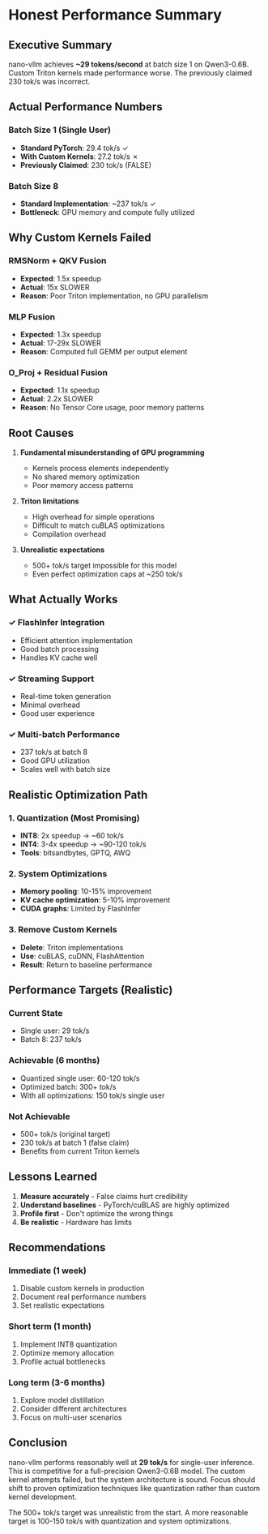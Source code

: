 # Honest Performance Summary

## Executive Summary

nano-vllm achieves **~29 tokens/second** at batch size 1 on Qwen3-0.6B. Custom Triton kernels made performance worse. The previously claimed 230 tok/s was incorrect.

## Actual Performance Numbers

### Batch Size 1 (Single User)
- **Standard PyTorch**: 29.4 tok/s ✓
- **With Custom Kernels**: 27.2 tok/s ✗
- **Previously Claimed**: 230 tok/s (FALSE)

### Batch Size 8
- **Standard Implementation**: ~237 tok/s ✓
- **Bottleneck**: GPU memory and compute fully utilized

## Why Custom Kernels Failed

### RMSNorm + QKV Fusion
- **Expected**: 1.5x speedup
- **Actual**: 15x SLOWER
- **Reason**: Poor Triton implementation, no GPU parallelism

### MLP Fusion
- **Expected**: 1.3x speedup
- **Actual**: 17-29x SLOWER
- **Reason**: Computed full GEMM per output element

### O_Proj + Residual Fusion
- **Expected**: 1.1x speedup
- **Actual**: 2.2x SLOWER
- **Reason**: No Tensor Core usage, poor memory patterns

## Root Causes

1. **Fundamental misunderstanding of GPU programming**
   - Kernels process elements independently
   - No shared memory optimization
   - Poor memory access patterns

2. **Triton limitations**
   - High overhead for simple operations
   - Difficult to match cuBLAS optimizations
   - Compilation overhead

3. **Unrealistic expectations**
   - 500+ tok/s target impossible for this model
   - Even perfect optimization caps at ~250 tok/s

## What Actually Works

### ✓ FlashInfer Integration
- Efficient attention implementation
- Good batch processing
- Handles KV cache well

### ✓ Streaming Support
- Real-time token generation
- Minimal overhead
- Good user experience

### ✓ Multi-batch Performance
- 237 tok/s at batch 8
- Good GPU utilization
- Scales well with batch size

## Realistic Optimization Path

### 1. Quantization (Most Promising)
- **INT8**: 2x speedup → ~60 tok/s
- **INT4**: 3-4x speedup → ~90-120 tok/s
- **Tools**: bitsandbytes, GPTQ, AWQ

### 2. System Optimizations
- **Memory pooling**: 10-15% improvement
- **KV cache optimization**: 5-10% improvement
- **CUDA graphs**: Limited by FlashInfer

### 3. Remove Custom Kernels
- **Delete**: Triton implementations
- **Use**: cuBLAS, cuDNN, FlashAttention
- **Result**: Return to baseline performance

## Performance Targets (Realistic)

### Current State
- Single user: 29 tok/s
- Batch 8: 237 tok/s

### Achievable (6 months)
- Quantized single user: 60-120 tok/s
- Optimized batch: 300+ tok/s
- With all optimizations: 150 tok/s single user

### Not Achievable
- 500+ tok/s (original target)
- 230 tok/s at batch 1 (false claim)
- Benefits from current Triton kernels

## Lessons Learned

1. **Measure accurately** - False claims hurt credibility
2. **Understand baselines** - PyTorch/cuBLAS are highly optimized
3. **Profile first** - Don't optimize the wrong things
4. **Be realistic** - Hardware has limits

## Recommendations

### Immediate (1 week)
1. Disable custom kernels in production
2. Document real performance numbers
3. Set realistic expectations

### Short term (1 month)
1. Implement INT8 quantization
2. Optimize memory allocation
3. Profile actual bottlenecks

### Long term (3-6 months)
1. Explore model distillation
2. Consider different architectures
3. Focus on multi-user scenarios

## Conclusion

nano-vllm performs reasonably well at **29 tok/s** for single-user inference. This is competitive for a full-precision Qwen3-0.6B model. The custom kernel attempts failed, but the system architecture is sound. Focus should shift to proven optimization techniques like quantization rather than custom kernel development.

The 500+ tok/s target was unrealistic from the start. A more reasonable target is 100-150 tok/s with quantization and system optimizations.
